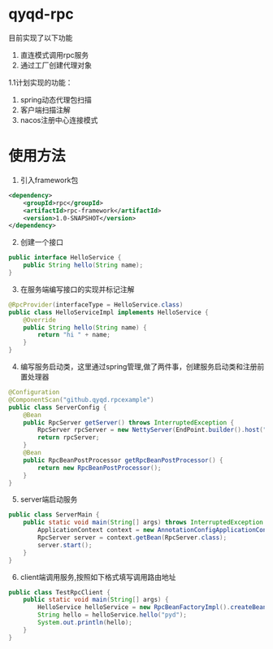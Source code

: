 # qyqd-rpc

目前实现了以下功能

1. 直连模式调用rpc服务
2. 通过工厂创建代理对象



1.1计划实现的功能：

1. spring动态代理包扫描
2. 客户端扫描注解
3. nacos注册中心连接模式

# 使用方法

1. 引入framework包

```xml
<dependency>
    <groupId>rpc</groupId>
    <artifactId>rpc-framework</artifactId>
    <version>1.0-SNAPSHOT</version>
</dependency>
```

2. 创建一个接口

```java
public interface HelloService {
    public String hello(String name);
}
```

3. 在服务端编写接口的实现并标记注解

```java
@RpcProvider(interfaceType = HelloService.class)
public class HelloServiceImpl implements HelloService {
    @Override
    public String hello(String name) {
        return "hi " + name;
    }
}

```

4. 编写服务启动类，这里通过spring管理,做了两件事，创建服务启动类和注册前置处理器

```java
@Configuration
@ComponentScan("github.qyqd.rpcexample")
public class ServerConfig {
    @Bean
    public RpcServer getServer() throws InterruptedException {
        RpcServer rpcServer = new NettyServer(EndPoint.builder().host("127.0.0.1").port(8000).build());
        return rpcServer;
    }
    @Bean
    public RpcBeanPostProcessor getRpcBeanPostProcessor() {
        return new RpcBeanPostProcessor();
    }
}
```

5. server端启动服务

```java
public class ServerMain {
    public static void main(String[] args) throws InterruptedException {
        ApplicationContext context = new AnnotationConfigApplicationContext(ServerConfig.class);
        RpcServer server = context.getBean(RpcServer.class);
        server.start();
    }
}

```

6. client端调用服务,按照如下格式填写调用路由地址

```java
public class TestRpcClient {
    public static void main(String[] args) {
        HelloService helloService = new RpcBeanFactoryImpl().createBean("qyqd://direct/127.0.0.1:8000/", HelloService.class);
        String hello = helloService.hello("pyd");
        System.out.println(hello);
    }
}
```

